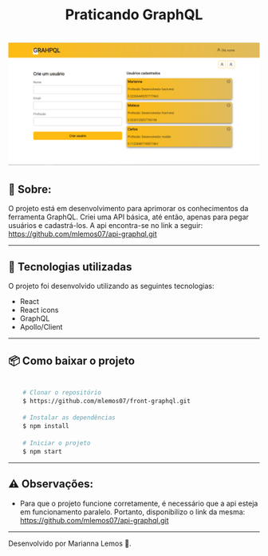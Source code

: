 <h1 align="center">
Praticando GraphQL
</h1>

<h1>
<img src="./public/graphql.png">
</h1>

## 📝 Sobre:

O projeto está em desenvolvimento para aprimorar os conhecimentos da ferramenta GraphQL. 
Criei uma API básica, até então, apenas para pegar usuários e cadastrá-los. 
A api encontra-se no link a seguir: https://github.com/mlemos07/api-graphql.git

---

## 🚀 Tecnologias utilizadas

O projeto foi desenvolvido utilizando as seguintes tecnologias:

- React
- React icons
- GraphQL
- Apollo/Client

---

## 📦 Como baixar o projeto

```bash

    # Clonar o repositório
    $ https://github.com/mlemos07/front-graphql.git

    # Instalar as dependências
    $ npm install

    # Iniciar o projeto
    $ npm start

```

---

## ⚠ Observações:

- Para que o projeto funcione corretamente, é necessário que a api esteja em funcionamento paralelo. Portanto, disponibilizo o link da mesma: https://github.com/mlemos07/api-graphql.git

---

Desenvolvido por Marianna Lemos 💜.